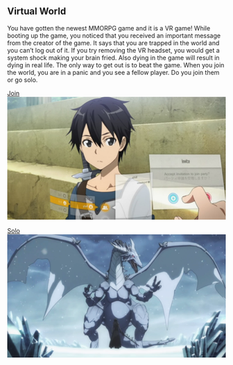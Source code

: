 ## Virtual World  

You have gotten the newest MMORPG game and it is a VR game! While booting up the game, you noticed that you received an important message from the creator of the game. It says that you are trapped in the world and you can’t log out of it. If you try removing the VR headset, you would get a system shock making your brain fried. Also dying in the game will result in dying in real life. The only way to get out is to beat the game. When you join the world, you are in a panic and you see a fellow player. Do you join them or go solo.  

[Join](join.md)  
![](images/join.jpg)

[Solo](solo.md)
![](images/solo.png)
